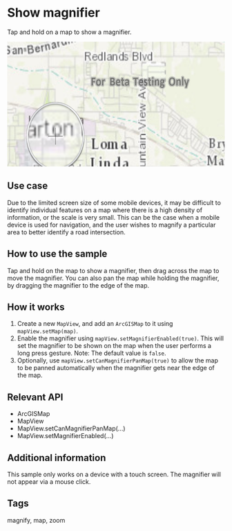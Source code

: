 # Show magnifier

Tap and hold on a map to show a magnifier.

![Image of show magnifier](show-magnifier.png)

## Use case

Due to the limited screen size of some mobile devices, it may be difficult to identify individual features on a map where there is a high density of information, or the scale is very small. This can be the case when a mobile device is used for navigation, and the user wishes to magnify a particular area to better identify a road intersection.

## How to use the sample

Tap and hold on the map to show a magnifier, then drag across the map to move the magnifier. You can also pan the map while holding the magnifier, by dragging the magnifier to the edge of the map.

## How it works

1. Create a new `MapView`, and add an `ArcGISMap` to it using `mapView.setMap(map)`.
2. Enable the magnifier using `mapView.setMagnifierEnabled(true)`. This will set the magnifier to be shown on the map when the user performs a long press gesture. Note: The default value is `false`.
3. Optionally, use `mapView.setCanMagnifierPanMap(true)` to allow the map to be panned automatically when the magnifier gets near the edge of the map.

## Relevant API

* ArcGISMap
* MapView
* MapView.setCanMagnifierPanMap(...)
* MapView.setMagnifierEnabled(...)

## Additional information

This sample only works on a device with a touch screen. The magnifier will not appear via a mouse click.

## Tags

magnify, map, zoom
